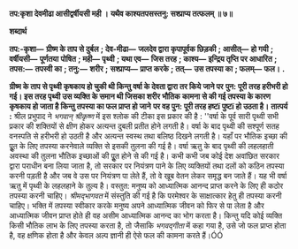 **तप:कृशा देवमीढा आसीद्वर्षीयसी मही ।** **यथैव काश्यतपसस्तनु: सश्प्राप्य तत्फलम् ॥ ७॥** 

**शब्दार्थ** 

**तप:-कृशा—** **ग्रीष्म के ताप से दुर्बल** **; देव-मीढा—** **जलदेव द्वारा कृपापूर्वक छिड़की** **; आसीत्—** **हो गयी** **; वर्षीयसी—** **पूर्णतया** **पोषित** **; मही—** **पृथ्वी** **; यथा एव—** **जिस तरह** **; काश्य—** **इन्द्रिय तृप्ति पर आधारित** **; तपस:—** **तपस्वी का** **; तनु:—** **शरीर** **;** **सश्प्राप्य—** **प्राप्त करके** **; तत्—** **उस तपस्या का** **; फलम्—** **फल।** **.** 

**ग्रीष्म के ताप से पृथ्वी कृषकाय हो चुकी थी किन्तु वर्षा के देवता द्वारा तर किये जाने पर** **पुन: पूरी तरह हरीभरी हो गई। इस तरह पृथ्वी उस व्यक्ति के समान थी जिसका शरीर भौतिक** **कामना से की गई तपस्या के कारण कृषकाय हो जाता है किन्तु तपस्या का फल प्राप्त हो जाने** **पर वह पुन: पूरी तरह हष्टï पुष्टï हो उठता है।** **तात्पर्य :** श्रील प्रभुपाद ने *भगवान् श्रीकृष्ण* में इस श्लोक की टीका इस प्रकार की है : ''वर्षा के पूर्व सारी पृथ्वी सभी प्रकार की शक्तियों से क्षीण होकर अत्यन्त दुबली प्रतीत होने लगती है। वर्षा के बाद पृथ्वी की सश्पूर्ण सतह वनस्पति से हरीभरी हो उठती है और अत्यन्त स्वस्थ तथा बलिष्ठ दिखने लगती है। यहाँ पर भौतिक इच्छा की पूॢत के लिए तपस्या करनेवाले व्यक्ति से इसकी तुलना की गई है। वर्षा ऋतु के बाद पृथ्वी की लहलहाती अवस्था की तुलना भौतिक इच्छाओं की पूॢत होने से की गई है। कभी कभी जब कोई देश अवांछित सरकार द्वारा पराधीन बना लिया जाता है, तो सरकार पर नियंत्रण पाने के लिए व्यक्तियों तथा दलों को कठिन तपस्या करनी पड़ती है और जब वे उस पर नियंत्रण पा लेते हैं, तो वे खूब वेतन लेकर समृद्ध बन जाते हैं। यह भी वर्षा ऋतु में पृथ्वी के लहलहाने के तुल्य है। वस्तुत: मनुष्य को आध्यात्मिक आनन्द प्राप्त करने के लिए ही कठोर तपस्या करनी चाहिए। *श्रीमद्भागवत* में संस्तुति की गई है कि परमेश्वर के साक्षात्कार हेतु ही तपस्या करनी चाहिए। भक्ति में तपस्या स्वीकार करके मनुष्य अपने आध्यात्मिक जीवन को फिर से पा लेता है और आध्यात्मिक जीवन प्राप्त होते ही वह असीम आध्यात्मिक आनन्द का भोग करता है। किन्तु यदि कोई व्यक्ति किसी भौतिक लाभ के लिए तपस्या करता है, तो जैसाकि *भगवद्गीता* में कहा गया है, उसे जो फल प्राप्त होता है, वह क्षणिक होता है और केवल अल्प ज्ञानी ही ऐसे फल की कामना करते हैं।ÓÓ  